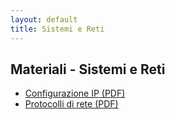 ```yaml
---
layout: default
title: Sistemi e Reti
---
```


## Materiali - Sistemi e Reti

- [Configurazione IP (PDF)](/assets/ip-configurazione.pdf)
- [Protocolli di rete (PDF)](/assets/protocolli-rete.pdf)
